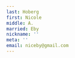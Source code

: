 ```yaml
---
last: Hoberg
first: Nicole
middle: A.
married: Eby
nickname: ''
meta: ''
email: niceby@gmail.com
---
```

